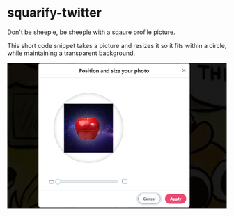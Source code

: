 # squarify-twitter

Don't be sheeple, be sheeple with a sqaure profile picture.

This short code snippet takes a picture and resizes it so it fits within a circle, while maintaining a transparent background.

![alt text](https://raw.githubusercontent.com/tastyspaceapple/squarify-twitter/master/screenshot.png)